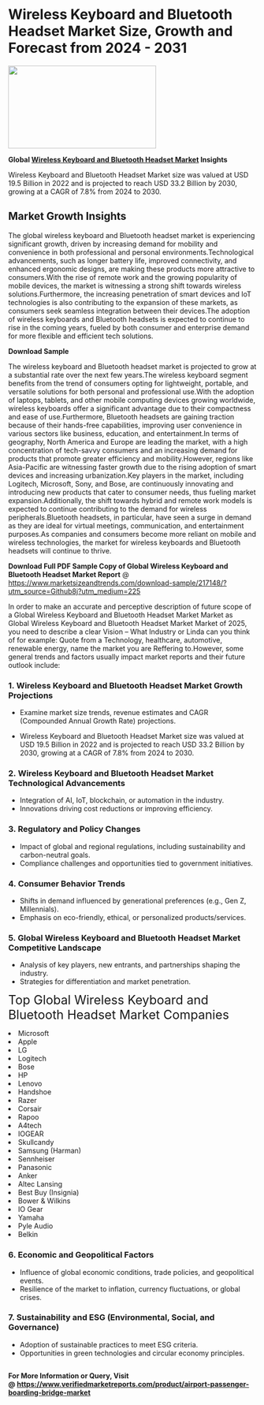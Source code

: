 <H1>Wireless Keyboard and Bluetooth Headset Market Size, Growth and Forecast from 2024 - 2031</H1><img class="aligncenter size-medium wp-image-584254" src="https://thirdeyenews.in/wp-content/uploads/2024/09/Global-Market-Research-300x168.jpeg" alt="" width="300" height="168" /><p><strong>Global&nbsp;<a href="https://www.marketsizeandtrends.com/download-sample/217148/?utm_source=Github8j?utm_medium=225">Wireless Keyboard and Bluetooth Headset Market</a> Insights</strong></p><p>Wireless Keyboard and Bluetooth Headset Market size was valued at USD 19.5 Billion in 2022 and is projected to reach USD 33.2 Billion by 2030, growing at a CAGR of 7.8% from 2024 to 2030.</p><p><h2>Market Growth Insights</h2> <p>The global wireless keyboard and Bluetooth headset market is experiencing significant growth, driven by increasing demand for mobility and convenience in both professional and personal environments.Technological advancements, such as longer battery life, improved connectivity, and enhanced ergonomic designs, are making these products more attractive to consumers.With the rise of remote work and the growing popularity of mobile devices, the market is witnessing a strong shift towards wireless solutions.Furthermore, the increasing penetration of smart devices and IoT technologies is also contributing to the expansion of these markets, as consumers seek seamless integration between their devices.The adoption of wireless keyboards and Bluetooth headsets is expected to continue to rise in the coming years, fueled by both consumer and enterprise demand for more flexible and efficient tech solutions.</p> <p><strong>Download Sample</strong></p> <p>The wireless keyboard and Bluetooth headset market is projected to grow at a substantial rate over the next few years.The wireless keyboard segment benefits from the trend of consumers opting for lightweight, portable, and versatile solutions for both personal and professional use.With the adoption of laptops, tablets, and other mobile computing devices growing worldwide, wireless keyboards offer a significant advantage due to their compactness and ease of use.Furthermore, Bluetooth headsets are gaining traction because of their hands-free capabilities, improving user convenience in various sectors like business, education, and entertainment.In terms of geography, North America and Europe are leading the market, with a high concentration of tech-savvy consumers and an increasing demand for products that promote greater efficiency and mobility.However, regions like Asia-Pacific are witnessing faster growth due to the rising adoption of smart devices and increasing urbanization.Key players in the market, including Logitech, Microsoft, Sony, and Bose, are continuously innovating and introducing new products that cater to consumer needs, thus fueling market expansion.Additionally, the shift towards hybrid and remote work models is expected to continue contributing to the demand for wireless peripherals.Bluetooth headsets, in particular, have seen a surge in demand as they are ideal for virtual meetings, communication, and entertainment purposes.As companies and consumers become more reliant on mobile and wireless technologies, the market for wireless keyboards and Bluetooth headsets will continue to thrive.</p> <p><span class=""><strong>Download Full PDF Sample Copy of Global Wireless Keyboard and Bluetooth Headset Market Report</strong> @ <a href="https://www.marketsizeandtrends.com/download-sample/217148/?utm_source=Github8j?utm_medium=225" target="_blank">https://www.marketsizeandtrends.com/download-sample/217148/?utm_source=Github8j?utm_medium=225</a></span></p><p>In order to make an accurate and perceptive description of future scope of a Global&nbsp;Wireless Keyboard and Bluetooth Headset Market Market as Global&nbsp;Wireless Keyboard and Bluetooth Headset Market Market of 2025, you need to describe a clear Vision &ndash; What Industry or Linda can you think of for example: Quote from a Technology, healthcare, automotive, renewable energy, name the market you are Reffering to.However, some general trends and factors usually impact market reports and their future outlook include:</p><h3>1.&nbsp;<strong>Wireless Keyboard and Bluetooth Headset Market Growth Projections</strong></h3><ul><li>Examine market size trends, revenue estimates and CAGR (Compounded Annual Growth Rate) projections.</li><li><p>Wireless Keyboard and Bluetooth Headset Market size was valued at USD 19.5 Billion in 2022 and is projected to reach USD 33.2 Billion by 2030, growing at a CAGR of 7.8% from 2024 to 2030.</p></li></ul><h3>2.&nbsp;<strong>Wireless Keyboard and Bluetooth Headset Market Technological Advancements</strong></h3><ul><li>Integration of AI, IoT, blockchain, or automation in the industry.</li><li>Innovations driving cost reductions or improving efficiency.</li></ul><h3>3.&nbsp;<strong>Regulatory and Policy Changes</strong></h3><ul><li>Impact of global and regional regulations, including sustainability and carbon-neutral goals.</li><li>Compliance challenges and opportunities tied to government initiatives.</li></ul><h3>4.&nbsp;<strong>Consumer Behavior Trends</strong></h3><ul><li>Shifts in demand influenced by generational preferences (e.g., Gen Z, Millennials).</li><li>Emphasis on eco-friendly, ethical, or personalized products/services.</li></ul><h3>5.&nbsp;<strong>Global Wireless Keyboard and Bluetooth Headset Market Competitive Landscape</strong></h3><ul><li>Analysis of key players, new entrants, and partnerships shaping the industry.</li><li>Strategies for differentiation and market penetration.</li></ul><p data-pm-slice="1 1 []"><span style="color: inherit; font-family: inherit; font-size: 25px;">Top Global Wireless Keyboard and Bluetooth Headset Market Companies</span></p><div class="" data-test-id=""><p><li>Microsoft</li><li> Apple</li><li> LG</li><li> Logitech</li><li> Bose</li><li> HP</li><li> Lenovo</li><li> Handshoe</li><li> Razer</li><li> Corsair</li><li> Rapoo</li><li> A4tech</li><li> IOGEAR</li><li> Skullcandy</li><li> Samsung (Harman)</li><li> Sennheiser</li><li> Panasonic</li><li> Anker</li><li> Altec Lansing</li><li> Best Buy (Insignia)</li><li> Bower & Wilkins</li><li> IO Gear</li><li> Yamaha</li><li> Pyle Audio</li><li> Belkin</li></p></div><h3>6.&nbsp;<strong>Economic and Geopolitical Factors</strong></h3><ul><li>Influence of global economic conditions, trade policies, and geopolitical events.</li><li>Resilience of the market to inflation, currency fluctuations, or global crises.</li></ul><h3>7.&nbsp;<strong>Sustainability and ESG (Environmental, Social, and Governance)</strong></h3><ul><li>Adoption of sustainable practices to meet ESG criteria.</li><li>Opportunities in green technologies and circular economy principles.</li></ul><h2><strong style="font-size: 14px;">For More Information or Query, Visit @&nbsp;</strong><a style="background-color: #ffffff; font-size: 14px;" href="https://www.marketsizeandtrends.com/report/wireless-keyboard-and-bluetooth-headset-market/" target="_blank">https://www.verifiedmarketreports.com/product/airport-passenger-boarding-bridge-market</a></h2>